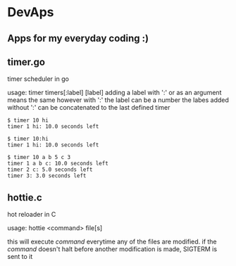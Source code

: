 # DevAps

## Apps for my everyday coding :)

<!-- TODO: remake timer.go (maybe in c) so it doesn't use gc.py -->
## timer.go
timer scheduler in go

usage: timer timers[:label] [label]
adding a label with ':' or as an argument means the same
however with ':' the label can be a number
the labes added without ':' can be concatenated to the last defined timer
```shell
$ timer 10 hi
timer 1 hi: 10.0 seconds left

$ timer 10:hi
timer 1 hi: 10.0 seconds left

$ timer 10 a b 5 c 3
timer 1 a b c: 10.0 seconds left
timer 2 c: 5.0 seconds left
timer 3: 3.0 seconds left
```

<!-- TODO: make ctc again -->

## hottie.c
hot reloader in C

usage: hottie \<command\> file[s]

this will execute _command_ everytime any of the files are modified.
if the _command_ doesn't halt before another modification is made, SIGTERM is sent to it
